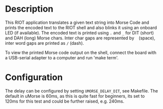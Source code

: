 # Description

This RIOT application translates a given text string into Morse Code and prints
the encoded text to the RIOT shell and also blinks it using an onboard LED (if
available). The encoded text is printed using `.` and `_` for DIT (short) and
DAH (long) Morse chars. Inter char gaps are represented by ` ` (space), inter
word gaps are printed as ` / ` (dash).

To view the printed Morse code output on the shell, connect the board with a
USB-serial adapter to a computer and run 'make term'.

# Configuration

The delay can be configured by setting `UMORSE_DELAY_DIT`, see Makefile.
The default in uMorse is 60ms, as this is quite fast for beginners, its
set to 120ms for this test and could be further raised, e.g. 240ms.
